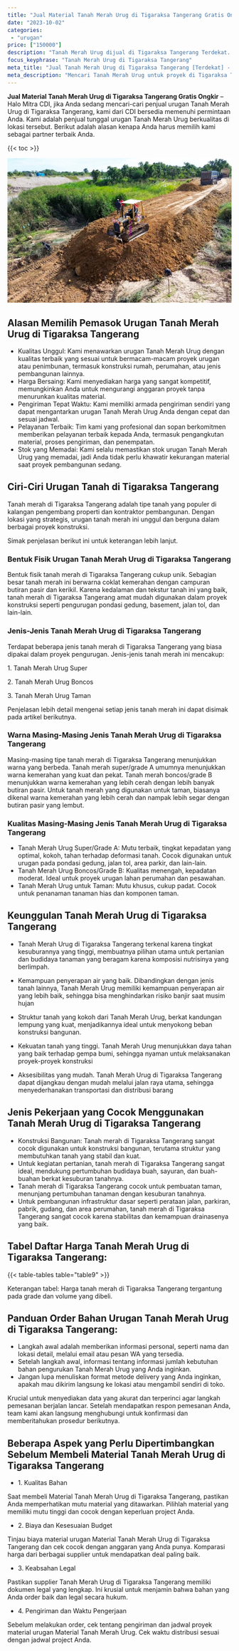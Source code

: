 ```yaml
---
title: "Jual Material Tanah Merah Urug di Tigaraksa Tangerang Gratis Ongkir"
date: "2023-10-02"
categories:
 - "urugan"
price: ["150000"]
description: "Tanah Merah Urug dijual di Tigaraksa Tangerang Terdekat. Tanah Merah Urug ini sering digunakan dalam proyek konstruksi sebagai bahan urugan yang unggul dan sesuai spesifikasi. Kontak kami untuk mendapatkan informasi lebih lanjut."
focus_keyphrase: "Tanah Merah Urug di Tigaraksa Tangerang"
meta_title: "Jual Tanah Merah Urug di Tigaraksa Tangerang [Terdekat] - CDI"
meta_description: "Mencari Tanah Merah Urug untuk proyek di Tigaraksa Tangerang? Kami memiliki Tanah Merah Urug berkualitas untuk urugan lahan. Raih penawaran terbaik sekarang."
---
```


**Jual Material Tanah Merah Urug di Tigaraksa Tangerang Gratis Ongkir** – Halo Mitra CDI, jika Anda sedang mencari-cari penjual urugan Tanah Merah Urug di Tigaraksa Tangerang, kami dari CDI bersedia memenuhi permintaan Anda. Kami adalah penjual tunggal urugan Tanah Merah Urug berkualitas di lokasi tersebut. Berikut adalah alasan kenapa Anda harus memilih kami sebagai partner terbaik Anda.

{{< toc >}}

![Jual Material Tanah Merah Urug di Tigaraksa Tangerang Gratis Ongkir](/images/tanah/tanah-urug-23.jpg)

## Alasan Memilih Pemasok Urugan Tanah Merah Urug di Tigaraksa Tangerang

*   Kualitas Unggul: Kami menawarkan urugan Tanah Merah Urug dengan kualitas terbaik yang sesuai untuk bermacam-macam proyek urugan atau penimbunan, termasuk konstruksi rumah, perumahan, atau jenis pembangunan lainnya.
*   Harga Bersaing: Kami menyediakan harga yang sangat kompetitif, memungkinkan Anda untuk mengurangi anggaran proyek tanpa menurunkan kualitas material.
*   Pengiriman Tepat Waktu: Kami memiliki armada pengiriman sendiri yang dapat mengantarkan urugan Tanah Merah Urug Anda dengan cepat dan sesuai jadwal.
*   Pelayanan Terbaik: Tim kami yang profesional dan sopan berkomitmen memberikan pelayanan terbaik kepada Anda, termasuk pengangkutan material, proses pengiriman, dan penempatan.
*   Stok yang Memadai: Kami selalu memastikan stok urugan Tanah Merah Urug yang memadai, jadi Anda tidak perlu khawatir kekurangan material saat proyek pembangunan sedang. 

## Ciri-Ciri Urugan Tanah di Tigaraksa Tangerang

Tanah merah di Tigaraksa Tangerang adalah tipe tanah yang populer di kalangan pengembang properti dan kontraktor pembangunan. Dengan lokasi yang strategis, urugan tanah merah ini unggul dan berguna dalam berbagai proyek konstruksi.

Simak penjelasan berikut ini untuk keterangan lebih lanjut.

### Bentuk Fisik Urugan Tanah Merah Urug di Tigaraksa Tangerang

Bentuk fisik tanah merah di Tigaraksa Tangerang cukup unik. Sebagian besar tanah merah ini berwarna coklat kemerahan dengan campuran butiran pasir dan kerikil. Karena kedalaman dan tekstur tanah ini yang baik, tanah merah di Tigaraksa Tangerang amat mudah digunakan dalam proyek konstruksi seperti pengurugan pondasi gedung, basement, jalan tol, dan lain-lain.

### Jenis-Jenis Tanah Merah Urug di Tigaraksa Tangerang

Terdapat beberapa jenis tanah merah di Tigaraksa Tangerang yang biasa dipakai dalam proyek pengurugan. Jenis-jenis tanah merah ini mencakup:

1\.  Tanah Merah Urug Super

2\.  Tanah Merah Urug Boncos

3\.  Tanah Merah Urug Taman

Penjelasan lebih detail mengenai setiap jenis tanah merah ini dapat disimak pada artikel berikutnya. 

### Warna Masing-Masing Jenis Tanah Merah Urug di Tigaraksa Tangerang

Masing-masing tipe tanah merah di Tigaraksa Tangerang menunjukkan warna yang berbeda. Tanah merah super/grade A umumnya menunjukkan warna kemerahan yang kuat dan pekat. Tanah merah boncos/grade B menunjukkan warna kemerahan yang lebih cerah dengan lebih banyak butiran pasir. Untuk tanah merah yang digunakan untuk taman, biasanya dikenal warna kemerahan yang lebih cerah dan nampak lebih segar dengan butiran pasir yang lembut.

### Kualitas Masing-Masing Jenis Tanah Merah Urug di Tigaraksa Tangerang

*   Tanah Merah Urug Super/Grade A: Mutu terbaik, tingkat kepadatan yang optimal, kokoh, tahan terhadap deformasi tanah. Cocok digunakan untuk urugan pada pondasi gedung, jalan tol, area parkir, dan lain-lain.
*   Tanah Merah Urug Boncos/Grade B: Kualitas menengah, kepadatan moderat. Ideal untuk proyek urugan lahan perumahan dan pesawahan.
*   Tanah Merah Urug untuk Taman: Mutu khusus, cukup padat. Cocok untuk penanaman tanaman hias dan komponen taman. 

## Keunggulan Tanah Merah Urug di Tigaraksa Tangerang

*   Tanah Merah Urug di Tigaraksa Tangerang terkenal karena tingkat kesuburannya yang tinggi, membuatnya pilihan utama untuk pertanian dan budidaya tanaman yang beragam karena komposisi nutrisinya yang berlimpah.
*   Kemampuan penyerapan air yang baik. Dibandingkan dengan jenis tanah lainnya, Tanah Merah Urug memiliki kemampuan penyerapan air yang lebih baik, sehingga bisa menghindarkan risiko banjir saat musim hujan

*   Struktur tanah yang kokoh dari Tanah Merah Urug, berkat kandungan lempung yang kuat, menjadikannya ideal untuk menyokong beban konstruksi bangunan.
*   Kekuatan tanah yang tinggi. Tanah Merah Urug menunjukkan daya tahan yang baik terhadap gempa bumi, sehingga nyaman untuk melaksanakan proyek-proyek konstruksi

*   Aksesibilitas yang mudah. Tanah Merah Urug di Tigaraksa Tangerang dapat dijangkau dengan mudah melalui jalan raya utama, sehingga menyederhanakan transportasi dan distribusi barang

## Jenis Pekerjaan yang Cocok Menggunakan Tanah Merah Urug di Tigaraksa Tangerang

*   Konstruksi Bangunan: Tanah merah di Tigaraksa Tangerang sangat cocok digunakan untuk konstruksi bangunan, terutama struktur yang membutuhkan tanah yang stabil dan kuat.
*   Untuk kegiatan pertanian, tanah merah di Tigaraksa Tangerang sangat ideal, mendukung pertumbuhan budidaya buah, sayuran, dan buah-buahan berkat kesuburan tanahnya.
*   Tanah merah di Tigaraksa Tangerang cocok untuk pembuatan taman, menunjang pertumbuhan tanaman dengan kesuburan tanahnya.
*   Untuk pembangunan infrastruktur dasar seperti perataan jalan, parkiran, pabrik, gudang, dan area perumahan, tanah merah di Tigaraksa Tangerang sangat cocok karena stabilitas dan kemampuan drainasenya yang baik.

## Tabel Daftar Harga Tanah Merah Urug di Tigaraksa Tangerang:

{{< table-tables table="table9" >}}

Keterangan tabel: Harga tanah merah di Tigaraksa Tangerang tergantung pada grade dan volume yang dibeli.

## Panduan Order Bahan Urugan Tanah Merah Urug di Tigaraksa Tangerang:

*   Langkah awal adalah memberikan informasi personal, seperti nama dan lokasi detail, melalui email atau pesan WA yang tersedia.
*   Setelah langkah awal, informasi tentang informasi jumlah kebutuhan bahan pengurukan Tanah Merah Urug yang Anda inginkan.
*   Jangan lupa menuliskan format metode delivery yang Anda inginkan, apakah mau dikirim langsung ke lokasi atau mengambil sendiri di toko.

Krucial untuk menyediakan data yang akurat dan terperinci agar langkah pemesanan berjalan lancar. Setelah mendapatkan respon pemesanan Anda, team kami akan langsung menghubungi untuk konfirmasi dan memberitahukan prosedur berikutnya.

## Beberapa Aspek yang Perlu Dipertimbangkan Sebelum Membeli Material Tanah Merah Urug di Tigaraksa Tangerang

*   1\. Kualitas Bahan

Saat membeli Material Tanah Merah Urug di Tigaraksa Tangerang, pastikan Anda memperhatikan mutu material yang ditawarkan. Pilihlah material yang memiliki mutu tinggi dan cocok dengan keperluan project Anda.
*   2\. Biaya dan Kesesuaian Budget

Tinjau biaya material urugan Material Tanah Merah Urug di Tigaraksa Tangerang dan cek cocok dengan anggaran yang Anda punya. Komparasi harga dari berbagai supplier untuk mendapatkan deal paling baik.
*   3\. Keabsahan Legal

Pastikan supplier Tanah Merah Urug di Tigaraksa Tangerang memiliki dokumen legal yang lengkap. Ini krusial untuk menjamin bahwa bahan yang Anda order baik dan legal secara hukum.
*   4\. Pengiriman dan Waktu Pengerjaan

Sebelum melakukan order, cek tentang pengiriman dan jadwal proyek material urugan Material Tanah Merah Urug. Cek waktu distribusi sesuai dengan jadwal project Anda.